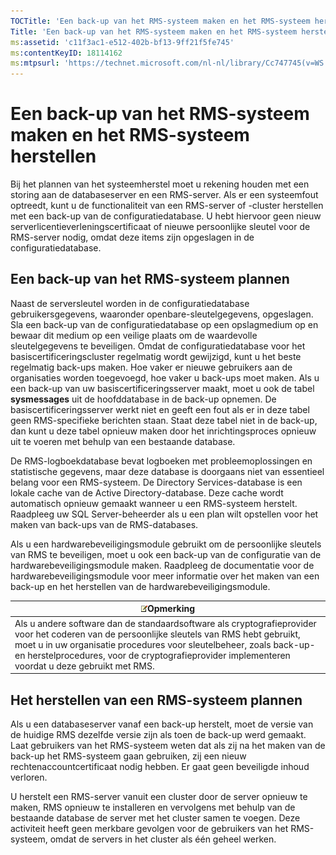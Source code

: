 ```yaml
---
TOCTitle: 'Een back-up van het RMS-systeem maken en het RMS-systeem herstellen'
Title: 'Een back-up van het RMS-systeem maken en het RMS-systeem herstellen'
ms:assetid: 'c11f3ac1-e512-402b-bf13-9ff21f5fe745'
ms:contentKeyID: 18114162
ms:mtpsurl: 'https://technet.microsoft.com/nl-nl/library/Cc747745(v=WS.10)'
---
```


Een back-up van het RMS-systeem maken en het RMS-systeem herstellen
===================================================================

Bij het plannen van het systeemherstel moet u rekening houden met een storing aan de databaseserver en een RMS-server. Als er een systeemfout optreedt, kunt u de functionaliteit van een RMS-server of -cluster herstellen met een back-up van de configuratiedatabase. U hebt hiervoor geen nieuw serverlicentieverleningscertificaat of nieuwe persoonlijke sleutel voor de RMS-server nodig, omdat deze items zijn opgeslagen in de configuratiedatabase.

Een back-up van het RMS-systeem plannen
---------------------------------------

Naast de serversleutel worden in de configuratiedatabase gebruikersgegevens, waaronder openbare-sleutelgegevens, opgeslagen. Sla een back-up van de configuratiedatabase op een opslagmedium op en bewaar dit medium op een veilige plaats om de waardevolle sleutelgegevens te beveiligen. Omdat de configuratiedatabase voor het basiscertificeringscluster regelmatig wordt gewijzigd, kunt u het beste regelmatig back-ups maken. Hoe vaker er nieuwe gebruikers aan de organisaties worden toegevoegd, hoe vaker u back-ups moet maken. Als u een back-up van uw basiscertificeringsserver maakt, moet u ook de tabel **sysmessages** uit de hoofddatabase in de back-up opnemen. De basiscertificeringsserver werkt niet en geeft een fout als er in deze tabel geen RMS-specifieke berichten staan. Staat deze tabel niet in de back-up, dan kunt u deze tabel opnieuw maken door het inrichtingsproces opnieuw uit te voeren met behulp van een bestaande database.

De RMS-logboekdatabase bevat logboeken met probleemoplossingen en statistische gegevens, maar deze database is doorgaans niet van essentieel belang voor een RMS-systeem. De Directory Services-database is een lokale cache van de Active Directory-database. Deze cache wordt automatisch opnieuw gemaakt wanneer u een RMS-systeem herstelt. Raadpleeg uw SQL Server-beheerder als u een plan wilt opstellen voor het maken van back-ups van de RMS-databases.

Als u een hardwarebeveiligingsmodule gebruikt om de persoonlijke sleutels van RMS te beveiligen, moet u ook een back-up van de configuratie van de hardwarebeveiligingsmodule maken. Raadpleeg de documentatie voor de hardwarebeveiligingsmodule voor meer informatie over het maken van een back-up en het herstellen van de hardwarebeveiligingsmodule.

| ![](/security-updates/images/Cc747745.note(WS.10).gif)Opmerking                                                                                                                                                                                                                                            |
|-----------------------------------------------------------------------------------------------------------------------------------------------------------------------------------------------------------------------------------------------------------------------------------------------------------------------|
| Als u andere software dan de standaardsoftware als cryptografieprovider voor het coderen van de persoonlijke sleutels van RMS hebt gebruikt, moet u in uw organisatie procedures voor sleutelbeheer, zoals back-up- en herstelprocedures, voor de cryptografieprovider implementeren voordat u deze gebruikt met RMS. |

Het herstellen van een RMS-systeem plannen
------------------------------------------

Als u een databaseserver vanaf een back-up herstelt, moet de versie van de huidige RMS dezelfde versie zijn als toen de back-up werd gemaakt. Laat gebruikers van het RMS-systeem weten dat als zij na het maken van de back-up het RMS-systeem gaan gebruiken, zij een nieuw rechtenaccountcertificaat nodig hebben. Er gaat geen beveiligde inhoud verloren.

U herstelt een RMS-server vanuit een cluster door de server opnieuw te maken, RMS opnieuw te installeren en vervolgens met behulp van de bestaande database de server met het cluster samen te voegen. Deze activiteit heeft geen merkbare gevolgen voor de gebruikers van het RMS-systeem, omdat de servers in het cluster als één geheel werken.
